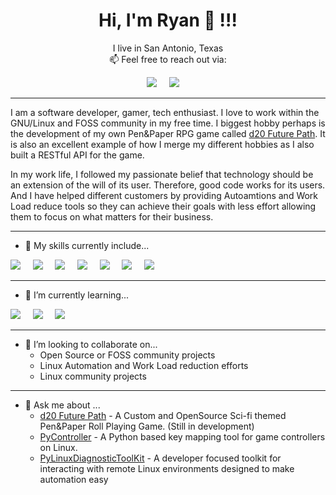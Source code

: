 <h1 align='center'> Hi, I'm Ryan 👋 !!! </h1>

<p align='center'>
  I live in San Antonio, Texas <br> 📫  Feel free to reach out via:
</p>

<p align='center'>
  <a href="https://www.linkedin.com/in/ryan-henrichson-396a3979/"><img src="https://img.shields.io/badge/linkedin-%230077B5.svg?&style=for-the-badge&logo=linkedin&logoColor=white" /></a>&nbsp;&nbsp;&nbsp;&nbsp;
  <a href="mailto:orcephrye@gmail.com"><img src="https://img.shields.io/badge/gmail-%23D14836.svg?&style=for-the-badge&logo=gmail&logoColor=white" /></a>&nbsp;&nbsp;&nbsp;&nbsp;
</p>

---

I am a software developer, gamer, tech enthusiast. I love to work within the GNU/Linux and FOSS community in my free 
time. I biggest hobby perhaps is the development of my own Pen&Paper RPG game called [d20 Future Path](http://d20futurepath.com/index.php?title=FuturePath). It is also an excellent example of how I merge my different hobbies as I also built a RESTful API for the game. 

In my work life, I followed my passionate belief that technology should be an extension of the will of its user. 
Therefore, good code works for its users. And I have helped different customers by providing Autoamtions and Work Load reduce tools 
so they can achieve their goals with less effort allowing them to focus on what matters for their business.

---
- 🔭 My skills currently include... </p>

<img src="https://img.shields.io/badge/Python-3776AB?style=for-the-badge&logo=python&logoColor=white" />&nbsp;&nbsp;&nbsp;&nbsp;
<img src="https://img.shields.io/badge/JavaScript-323330?style=for-the-badge&logo=javascript&logoColor=F7DF1E" />&nbsp;&nbsp;&nbsp;&nbsp;
<img src="https://img.shields.io/badge/HTML5-E34F26?style=for-the-badge&logo=html5&logoColor=white" />&nbsp;&nbsp;&nbsp;&nbsp;
<img src="https://img.shields.io/badge/C-00599C?style=for-the-badge&logo=c&logoColor=white" />&nbsp;&nbsp;&nbsp;&nbsp;
<img src="https://img.shields.io/badge/C%2B%2B-00599C?style=for-the-badge&logo=c%2B%2B&logoColor=white" />&nbsp;&nbsp;&nbsp;&nbsp;
<img src="https://img.shields.io/badge/MongoDB-4EA94B?style=for-the-badge&logo=mongodb&logoColor=white" />&nbsp;&nbsp;&nbsp;&nbsp;
<img src="https://img.shields.io/badge/Flask-000000?style=for-the-badge&logo=flask&logoColor=white" />&nbsp;&nbsp;&nbsp;&nbsp;


---
- 🌱 I’m currently learning...

<img src="https://img.shields.io/badge/Rust-000000?style=for-the-badge&logo=rust&logoColor=white" />&nbsp;&nbsp;&nbsp;&nbsp;
<img src="https://img.shields.io/badge/Go-00ADD8?style=for-the-badge&logo=go&logoColor=white" />&nbsp;&nbsp;&nbsp;&nbsp;
<img src="https://img.shields.io/badge/Node.js-43853D?style=for-the-badge&logo=node.js&logoColor=white" />&nbsp;&nbsp;&nbsp;&nbsp;

---
- 👯 I’m looking to collaborate on... 
  - Open Source or FOSS community projects
  - Linux Automation and Work Load reduction efforts
  - Linux community projects
---
- 💬 Ask me about ...
  - [d20 Future Path](http://d20futurepath.com/index.php?title=FuturePath) - A Custom and OpenSource Sci-fi themed Pen&Paper Roll Playing Game. (Still in development)
  - [PyController](https://github.com/orcephrye/PyController) - A Python based key mapping tool for game controllers on Linux.
  - [PyLinuxDiagnosticToolKit](https://github.com/orcephrye/PyLinuxDiagnosticToolKit) - A developer focused toolkit for interacting with remote Linux environments designed to make automation easy

<!--
**orcephrye/orcephrye** is a ✨ _special_ ✨ repository because its `README.md` (this file) appears on your GitHub profile.

Here are some ideas to get you started:

- 🔭 I’m currently working on ...
- 🌱 I’m currently learning ...
- 👯 I’m looking to collaborate on ...
- 🤔 I’m looking for help with ...
- 💬 Ask me about ...
- 📫 How to reach me: ...
- 😄 Pronouns: ...
- ⚡ Fun fact: ...
-->
